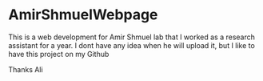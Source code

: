 AmirShmuelWebpage
=================

This is a web development for Amir Shmuel lab that I worked as a research assistant for a year.
I dont have any idea when he will upload it, but I like to have this project on my Github

Thanks
Ali
